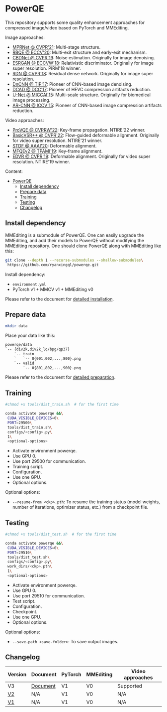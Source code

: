 # PowerQE

This repository supports some quality enhancement approaches for compressed image/video based on PyTorch and MMEditing.

Image approaches:

- [MPRNet @ CVPR'21](https://github.com/swz30/MPRNet): Multi-stage structure.
- [RBQE @ ECCV'20](https://github.com/ryanxingql/rbqe): Multi-exit structure and early-exit mechanism.
- [CBDNet @ CVPR'19](https://github.com/GuoShi28/CBDNet): Noise estimation. Originally for image denoising.
- [ESRGAN @ ECCVW'18](https://github.com/xinntao/ESRGAN): Relativistic discriminator. Originally for image super resolution. PIRM'18 winner.
- [RDN @ CVPR'18](https://github.com/yulunzhang/RDN): Residual dense network. Originally for image super resolution.
- [DnCNN @ TIP'17](https://github.com/cszn/DnCNN): Pioneer of CNN-based image denoising.
- [DCAD @ DCC'17](https://ieeexplore.ieee.org/abstract/document/7923714): Pioneer of HEVC compression artifacts reduction.
- [U-Net @ MICCAI'15](https://arxiv.org/abs/1505.04597): Multi-scale structure. Originally for biomedical image processing.
- [AR-CNN @ ICCV'15](https://arxiv.org/abs/1504.06993): Pioneer of CNN-based image compression artifacts reduction.

Video approaches:

- [ProVQE @ CVPRW'22](https://github.com/ryanxingql/winner-ntire22-vqe): Key-frame propagation. NTIRE'22 winner.
- [BasicVSR++ @ CVPR'22](https://github.com/ckkelvinchan/BasicVSR_PlusPlus): Flow-guided deformable alignment. Originally for video super resolution. NTIRE'21 winner.
- [STDF @ AAAI'20](https://github.com/ryanxingql/stdf-pytorch): Deformable alignment.
- [MFQEv2 @ TPAMI'19](https://github.com/ryanxingql/mfqev2.0): Key-frame alignment.
- [EDVR @ CVPR'19](https://github.com/xinntao/EDVR): Deformable alignment. Originally for video super resolution. NTIRE'19 winner.

Content:

- [PowerQE](#powerqe)
  - [Install dependency](#install-dependency)
  - [Prepare data](#prepare-data)
  - [Training](#training)
  - [Testing](#testing)
  - [Changelog](#changelog)

## Install dependency

MMEditing is a submodule of PowerQE. One can easily upgrade the MMEditing, and add their models to PowerQE without modifying the MMEditing repository. One should clone PowerQE along with MMEditing like this:

```bash
git clone --depth 1 --recurse-submodules --shallow-submodules\
 https://github.com/ryanxingql/powerqe.git
```

Install dependency:

- `environment.yml`
- PyTorch v1 + MMCV v1 + MMEditing v0

Please refer to the document for [detailed installation](docs/v3.md#install-dependency).

## Prepare data

```bash
mkdir data
```

Place your data like this:

```txt
powerqe/data
`-- {div2k,div2k_lq/bpg/qp37}
    `-- train
    `   `-- 0{001,002,...,800}.png
    `-- valid
        `-- 0{801,802,...,900}.png
```

Please refer to the document for [detailed preparation](docs/v3.md#prepare-data).

## Training

```bash
#chmod +x tools/dist_train.sh  # for the first time

conda activate powerqe &&\
 CUDA_VISIBLE_DEVICES=0\
 PORT=29500\
 tools/dist_train.sh\
 configs/<config>.py\
 1\
 <optional-options>
```

- Activate environment powerqe.
- Use GPU 0.
- Use port 29500 for communication.
- Training script.
- Configuration.
- Use one GPU.
- Optional options.

Optional options:

- `--resume-from <ckp>.pth`: To resume the training status (model weights, number of iterations, optimizer status, etc.) from a checkpoint file.

## Testing

```bash
#chmod +x tools/dist_test.sh  # for the first time

conda activate powerqe &&\
 CUDA_VISIBLE_DEVICES=0\
 PORT=29510\
 tools/dist_test.sh\
 configs/<config>.py\
 work_dirs/<ckp>.pth\
 1\
 <optional-options>
```

- Activate environment powerqe.
- Use GPU 0.
- Use port 29510 for communication.
- Test script.
- Configuration.
- Checkpoint.
- Use one GPU.
- Optional options.

Optional options:

- `--save-path <save-folder>`: To save output images.

## Changelog

| Version                                                       | Document               | PyTorch | MMEditing | Video approaches |
| ------------------------------------------------------------- | ---------------------- | ------- | --------- | ---------------- |
| V3                                                            | [Document](docs/v3.md) | V1      | V0        | Supported        |
| [V2](https://github.com/ryanxingql/powerqe/releases/tag/v2.0) | N/A                    | V1      | V0        | N/A              |
| [V1](https://github.com/ryanxingql/powerqe/releases/tag/v1.0) | N/A                    | V1      | V0        | N/A              |
